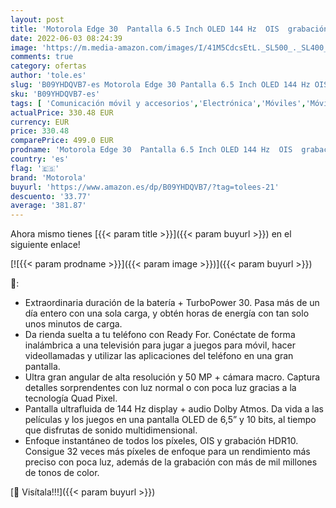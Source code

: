 ```yaml
---
layout: post
title: 'Motorola Edge 30  Pantalla 6.5 Inch OLED 144 Hz  OIS  grabación HDR10  cámara High Res de 50MP  Audio Dolby Atmos  Android 12  8/256GB  procesador Snapdragon 778G+ 5G  Dual SIM  Gris  Versión ES/PT '
date: 2022-06-03 08:24:39
image: 'https://m.media-amazon.com/images/I/41M5CdcsEtL._SL500_._SL400_.jpg'
comments: true
category: ofertas
author: 'tole.es'
slug: 'B09YHDQVB7-es Motorola Edge 30 Pantalla 6.5 Inch OLED 144 Hz OIS...'
sku: 'B09YHDQVB7-es'
tags: [ 'Comunicación móvil y accesorios','Electrónica','Móviles','Móviles y smartphones libres','android','motorola','🇪🇸', ]
actualPrice: 330.48 EUR
currency: EUR
price: 330.48
comparePrice: 499.0 EUR
prodname: 'Motorola Edge 30  Pantalla 6.5 Inch OLED 144 Hz  OIS  grabación HDR10  cámara High Res de 50MP  Audio Dolby Atmos  Android 12  8/256GB  procesador Snapdragon 778G+ 5G  Dual SIM  Gris  Versión ES/PT '
country: 'es'
flag: '🇪🇸'
brand: 'Motorola'
buyurl: 'https://www.amazon.es/dp/B09YHDQVB7/?tag=tolees-21'
descuento: '33.77'
average: '381.87'
---
```


Ahora mismo tienes [{{< param title >}}]({{< param buyurl >}}) en el siguiente enlace!

[![{{< param prodname >}}]({{< param image >}})]({{< param buyurl >}})

🔎:

- Extraordinaria duración de la batería + TurboPower 30. Pasa más de un día entero con una sola carga, y obtén horas de energía con tan solo unos minutos de carga.
- Da rienda suelta a tu teléfono con Ready For. Conéctate de forma inalámbrica a una televisión para jugar a juegos para móvil, hacer videollamadas y utilizar las aplicaciones del teléfono en una gran pantalla.
- Ultra gran angular de alta resolución y 50 MP + cámara macro. Captura detalles sorprendentes con luz normal o con poca luz gracias a la tecnología Quad Pixel.
- Pantalla ultrafluida de 144 Hz display + audio Dolby Atmos. Da vida a las películas y los juegos en una pantalla OLED de 6,5” y 10 bits, al tiempo que disfrutas de sonido multidimensional.
- Enfoque instantáneo de todos los píxeles, OIS y grabación HDR10. Consigue 32 veces más píxeles de enfoque para un rendimiento más preciso con poca luz, además de la grabación con más de mil millones de tonos de color.

[🛒 Visítala!!!]({{< param buyurl >}})
